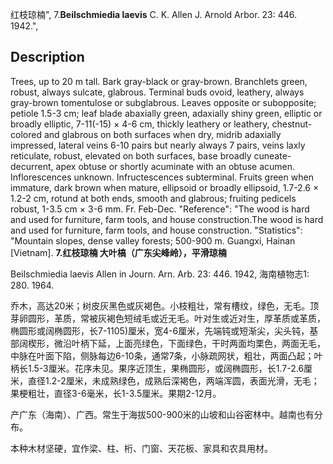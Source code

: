 红枝琼楠",
7.**Beilschmiedia laevis** C. K. Allen J. Arnold Arbor. 23: 446. 1942.",

## Description
Trees, up to 20 m tall. Bark gray-black or gray-brown. Branchlets green, robust, always sulcate, glabrous. Terminal buds ovoid, leathery, always gray-brown tomentulose or subglabrous. Leaves opposite or subopposite; petiole 1.5-3 cm; leaf blade abaxially green, adaxially shiny green, elliptic or broadly elliptic, 7-11(-15) × 4-6 cm, thickly leathery or leathery, chestnut-colored and glabrous on both surfaces when dry, midrib adaxially impressed, lateral veins 6-10 pairs but nearly always 7 pairs, veins laxly reticulate, robust, elevated on both surfaces, base broadly cuneate-decurrent, apex obtuse or shortly acuminate with an obtuse acumen. Inflorescences unknown. Infructescences subterminal. Fruits green when immature, dark brown when mature, ellipsoid or broadly ellipsoid, 1.7-2.6 × 1.2-2 cm, rotund at both ends, smooth and glabrous; fruiting pedicels robust, 1-3.5 cm × 3-6 mm. Fr. Feb-Dec.
  "Reference": "The wood is hard and used for furniture, farm tools, and house construction.The wood is hard and used for furniture, farm tools, and house construction.
  "Statistics": "Mountain slopes, dense valley forests; 500-900 m. Guangxi, Hainan [Vietnam].
**7.红枝琼楠 大叶槁（广东尖峰岭），平滑琼楠**

Beilschmiedia laevis Allen in Journ. Arn. Arb. 23: 446. 1942, 海南植物志1: 280. 1964.

乔木，高达20米；树皮灰黑色或灰褐色。小枝粗壮，常有槽纹，绿色，无毛。顶芽卵圆形，革质，常被灰褐色短绒毛或近无毛。叶对生或近对生，厚革质或革质，椭圆形或阔椭圆形，长7-1105)厘米，宽4-6厘米，先端钝或短渐尖，尖头钝，基部阔楔形，微沿叶柄下延，上面亮绿色，下面绿色，干时两面均栗色，两面无毛，中脉在叶面下陷，侧脉每边6-10条，通常7条，小脉疏网状，粗壮，两面凸起；叶柄长1.5-3厘米。花序未见。果序近顶生，果椭圆形，或阔椭圆形，长1.7-2.6厘米，直径1.2-2厘米，未成熟绿色，成熟后深褐色，两端浑圆，表面光滑，无毛；果梗粗壮，直径3-6毫米，长1-3.5厘米。果期2-12月。

产广东（海南）、广西。常生于海拔500-900米的山坡和山谷密林中。越南也有分布。

本种木材坚硬，宜作梁、柱、桁、门窗、天花板、家具和农具用材。
